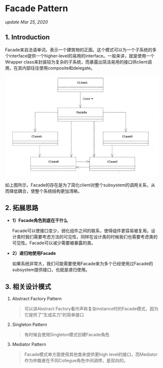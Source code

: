 # Facade Pattern

_update Mar 25, 2020_

## 1. Introduction

Facade来自法语单词，表示一个建筑物的正面。这个模式可以为一个子系统的多个interface提供一个higher-level的易用的interface。一般来讲，就是使用一个Wrapper class来封装较为复杂的子系统，而暴露出简洁易用的接口供client调用，在其内部往往使用composite和delegate。

![uml](../.gitbook/assets/design-pattern-facade-pattern-1.png)

如上图所示，Facade的存在是为了简化client对整个subsystem的调用关系，从而降低耦合，使整个系统结构更加清晰。

## 2. 拓展思路

* **1）Facade角色到底在干什么**

  Facade可以使接口变少，弱化组件之间的联系，使得组件更容易被复用。设计类时我们需要考虑方法的可见性，同样在设计类的时候我们也需要考虑类的可见性。Facade可以减少需要被暴露的类。

* **2）递归地使用Facade**

  如果系统非常大，我们可能需要使用Facade来为多个已经使用过Facade的subsystem提供接口，也就是递归使用。

## 3. 相关设计模式

1. Abstract Factory Pattern

   > 可以讲Abstract Factory看作声称复杂instance时的Facade模式，因为它提供了“生成实力”的简单接口

2. Singleton Pattern

   > 有时候会使用Singleton模式创建Facade角色

3. Mediator Pattern

   > Facade模式单方面使用其他类来提供更high level的接口，而Mediator作为仲裁者在不同Collegue角色中间调停，是双向的。


